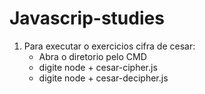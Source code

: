# Javascrip-studies

1. Para executar o exercicios cifra de cesar:
      * Abra o diretorio pelo CMD
      * digite node + cesar-cipher.js
      * digite node + cesar-decipher.js
  
